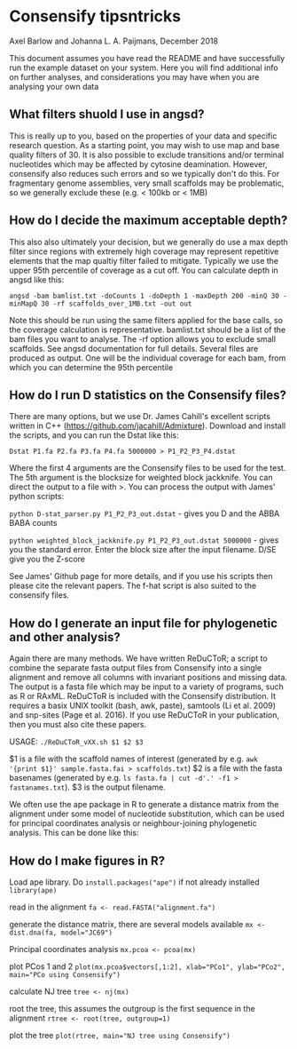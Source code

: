# Consensify tipsntricks

Axel Barlow and Johanna L. A. Paijmans, December 2018

This document assumes you have read the README and have successfully run the example dataset on your system. Here you will find additional info on further analyses, and considerations you may have when you are analysing your own data

## What filters shuold I use in angsd?

This is really up to you, based on the properties of your data and specific research question. As a starting point, you may wish to use map and base quality filters of 30. It is also possible to exclude transitions and/or terminal nucleotides which may be affected by cytosine deamination. However, consensify also reduces such errors and so we typically don't do this. For fragmentary genome assemblies, very small scaffolds may be problematic, so we generally exclude these (e.g. < 100kb or < 1MB)

## How do I decide the maximum acceptable depth?

This also also ultimately your decision, but we generally do use a max depth filter since regions with extremely high coverage may represent repetitive elements that the map qualtiy filter failed to mitigate. Typically we use the upper 95th percentile of coverage as a cut off. You can calculate depth in angsd like this:

 `angsd -bam bamlist.txt -doCounts 1 -doDepth 1 -maxDepth 200 -minQ 30 -minMapQ 30 -rf scaffolds_over_1MB.txt -out out`

Note this should be run using the same filters applied for the base calls, so the coverage calculation is representative. bamlist.txt should be a list of the bam files you want to analyse. The -rf option allows you to exclude small scaffolds. See angsd documentation for full details. Several files are produced as output. One will be the individual coverage for each bam, from which you can determine the 95th percentile

## How do I run D statistics on the Consensify files?

There are many options, but we use Dr. James Cahill's excellent scripts written in C++ (https://github.com/jacahill/Admixture). Download and install the scripts, and you can run the Dstat like this:

`Dstat P1.fa P2.fa P3.fa P4.fa 5000000 > P1_P2_P3_P4.dstat`

Where the first 4 arguments are the Consensify files to be used for the test. The 5th argument is the blocksize for weighted block jackknife. You can direct the output to a file with >. You can process the output with James' python scripts:

`python D-stat_parser.py P1_P2_P3_out.dstat` - gives you D and the ABBA BABA counts

`python weighted_block_jackknife.py P1_P2_P3_out.dstat 5000000` - gives you the standard error. Enter the block size after the input filename. D/SE give you the Z-score

See James' Github page for more details, and if you use his scripts then please cite the relevant papers. The f-hat script is also suited to the consensify files.

## How do I generate an input file for phylogenetic and other analysis?

Again there are many methods. We have written ReDuCToR; a script to combine the separate fasta output files from Consensify into a single alignment and remove all columns with invariant positions and missing data. The output is a fasta file which may be input to a variety of programs, such as R or RAxML. ReDuCToR is included with the Consensify distribution. It requires a basix UNIX toolkit (bash, awk, paste), samtools (Li et al. 2009) and snp-sites (Page et al. 2016). If you use ReDuCToR in your publication, then you must also cite these papers.

USAGE: `./ReDuCToR_vXX.sh $1 $2 $3`

$1 is a file with the scaffold names of interest (generated by e.g. `awk '{print $1}' sample.fasta.fai > scaffolds.txt`)
$2 is a file with the fasta basenames (generated by e.g. `ls fasta.fa | cut -d'.' -f1 > fastanames.txt`).
$3 is the output filename.

We often use the ape package in R to generate a distance matrix from the alignment under some model of nucleotide substitution, which can be used for principal coordinates analysis or neighbour-joining phylogenetic analysis. This can be done like this:

## How do I make figures in R?

Load ape library. Do `install.packages("ape")` if not already installed
`library(ape)`

read in the alignment
`fa <- read.FASTA("alignment.fa")` 

generate the distance matrix, there are several models available
`mx <- dist.dna(fa, model="JC69")`

Principal coordinates analysis
`mx.pcoa <- pcoa(mx)`

plot PCos 1 and 2
`plot(mx.pcoa$vectors[,1:2], xlab="PCo1", ylab="PCo2", main="PCo using Consensify")`

calculate NJ tree
`tree <- nj(mx)`

root the tree, this assumes the outgroup is the first sequence in the alignment
`rtree <- root(tree, outgroup=1)`

plot the tree
`plot(rtree, main="NJ tree using Consensify")`
